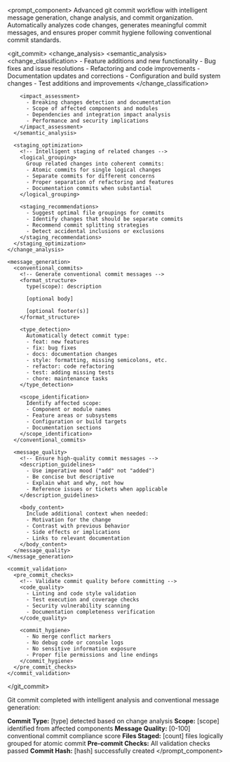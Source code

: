 <prompt_component>
  <step name="Intelligent Git Commit Management">
    <description>
Advanced git commit workflow with intelligent message generation, change analysis, and commit organization. Automatically analyzes code changes, generates meaningful commit messages, and ensures proper commit hygiene following conventional commit standards.
    </description>
  </step>

  <git_commit>
    <change_analysis>
      <semantic_analysis>
        <!-- Analyze the nature and scope of changes -->
        <change_classification>
          - Feature additions and new functionality
          - Bug fixes and issue resolutions
          - Refactoring and code improvements
          - Documentation updates and corrections
          - Configuration and build system changes
          - Test additions and improvements
        </change_classification>
        
        <impact_assessment>
          - Breaking changes detection and documentation
          - Scope of affected components and modules
          - Dependencies and integration impact analysis
          - Performance and security implications
        </impact_assessment>
      </semantic_analysis>
      
      <staging_optimization>
        <!-- Intelligent staging of related changes -->
        <logical_grouping>
          Group related changes into coherent commits:
          - Atomic commits for single logical changes
          - Separate commits for different concerns
          - Proper separation of refactoring and features
          - Documentation commits when substantial
        </logical_grouping>
        
        <staging_recommendations>
          - Suggest optimal file groupings for commits
          - Identify changes that should be separate commits
          - Recommend commit splitting strategies
          - Detect accidental inclusions or exclusions
        </staging_recommendations>
      </staging_optimization>
    </change_analysis>
    
    <message_generation>
      <conventional_commits>
        <!-- Generate conventional commit messages -->
        <format_structure>
          type(scope): description
          
          [optional body]
          
          [optional footer(s)]
        </format_structure>
        
        <type_detection>
          Automatically detect commit type:
          - feat: new features
          - fix: bug fixes
          - docs: documentation changes
          - style: formatting, missing semicolons, etc.
          - refactor: code refactoring
          - test: adding missing tests
          - chore: maintenance tasks
        </type_detection>
        
        <scope_identification>
          Identify affected scope:
          - Component or module names
          - Feature areas or subsystems
          - Configuration or build targets
          - Documentation sections
        </scope_identification>
      </conventional_commits>
      
      <message_quality>
        <!-- Ensure high-quality commit messages -->
        <description_guidelines>
          - Use imperative mood ("add" not "added")
          - Be concise but descriptive
          - Explain what and why, not how
          - Reference issues or tickets when applicable
        </description_guidelines>
        
        <body_content>
          Include additional context when needed:
          - Motivation for the change
          - Contrast with previous behavior
          - Side effects or implications
          - Links to relevant documentation
        </body_content>
      </message_quality>
    </message_generation>
    
    <commit_validation>
      <pre_commit_checks>
        <!-- Validate commit quality before committing -->
        <code_quality>
          - Linting and code style validation
          - Test execution and coverage checks
          - Security vulnerability scanning
          - Documentation completeness verification
        </code_quality>
        
        <commit_hygiene>
          - No merge conflict markers
          - No debug code or console logs
          - No sensitive information exposure
          - Proper file permissions and line endings
        </commit_hygiene>
      </pre_commit_checks>
    </commit_validation>
  </git_commit>

  <o>
Git commit completed with intelligent analysis and conventional message generation:

**Commit Type:** [type] detected based on change analysis
**Scope:** [scope] identified from affected components
**Message Quality:** [0-100] conventional commit compliance score
**Files Staged:** [count] files logically grouped for atomic commit
**Pre-commit Checks:** All validation checks passed
**Commit Hash:** [hash] successfully created
  </o>
</prompt_component> 